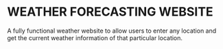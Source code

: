 # WEATHER FORECASTING WEBSITE
A fully functional weather website to allow users to enter any location and get the current weather information of that
particular location.
